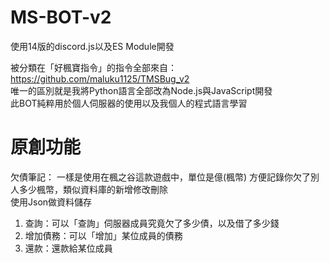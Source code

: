 # MS-BOT-v2
使用14版的discord.js以及ES Module開發  

被分類在「好楓寶指令」的指令全部來自：https://github.com/maluku1125/TMSBug_v2  
唯一的區別就是我將Python語言全部改為Node.js與JavaScript開發  
此BOT純粹用於個人伺服器的使用以及我個人的程式語言學習  

# 原創功能

欠債筆記：
一樣是使用在楓之谷這款遊戲中，單位是億(楓幣)
方便記錄你欠了別人多少楓幣，類似資料庫的新增修改刪除    
使用Json做資料儲存  
1. 查詢：可以「查詢」伺服器成員究竟欠了多少債，以及借了多少錢
2. 增加債務：可以「增加」某位成員的債務  
3. 還款：還款給某位成員  